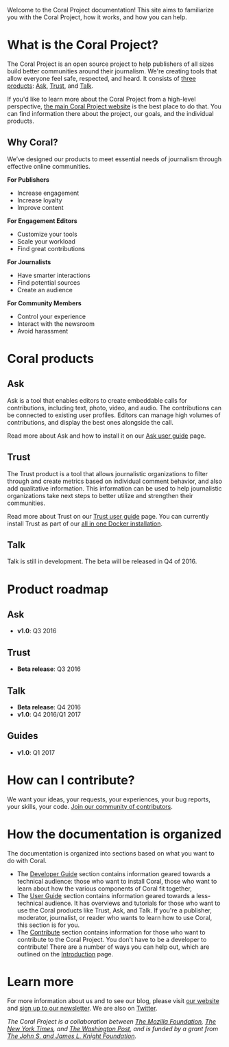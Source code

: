 Welcome to the Coral Project documentation! This site aims to familiarize you with the Coral Project, how it works, and how you can help.

# What is the Coral Project?

The Coral Project is an open source project to help publishers of all sizes build better communities around their journalism. We're creating tools that allow everyone feel safe, respected, and heard. It consists of [three products](#coral-products): [Ask](#ask), [Trust](#trust), and [Talk](#talk).

If you'd like to learn more about the Coral Project from a high-level perspective, [the main Coral Project website](https://www.coralproject.net) is the best place to do that. You can find information there about the project, our goals, and the individual products.

## Why Coral?

We’ve designed our products to meet essential needs of journalism through effective online communities.

**For Publishers**

* Increase engagement
* Increase loyalty
* Improve content

**For Engagement Editors**

* Customize your tools
* Scale your workload
* Find great contributions

**For Journalists**

* Have smarter interactions
* Find potential sources
* Create an audience

**For Community Members**

* Control your experience
* Interact with the newsroom
* Avoid harassment

# Coral products

## Ask
Ask is a tool that enables editors to create embeddable calls for contributions, including text, photo, video, and audio. The contributions can be connected to existing user profiles. Editors can manage high volumes of contributions, and display the best ones alongside the call.

Read more about Ask and how to install it on our [Ask user guide](user/ask) page.

## Trust
The Trust product is a tool that allows journalistic organizations to filter through and create metrics based on individual comment behavior, and also add qualitative information. This information can be used to help journalistic organizations take next steps to better utilize and strengthen their communities.

Read more about Trust on our [Trust user guide](user/trust) page. You can currently install Trust as part of our [all in one Docker installation](quickstart/install).

## Talk
Talk is still in development. The beta will be released in Q4 of 2016.

# Product roadmap

## Ask

* **v1.0**: Q3 2016

## Trust

* **Beta release**: Q3 2016

## Talk

* **Beta release**: Q4 2016
* **v1.0**: Q4 2016/Q1 2017

## Guides

* **v1.0**: Q1 2017

# How can I contribute?

We want your ideas, your requests, your experiences, your bug reports, your skills, your code. [Join our community of contributors](contribute).


# How the documentation is organized

The documentation is organized into sections based on what you want to do with Coral.

* The [Developer Guide](developer) section contains information geared towards a technical audience: those who want to install Coral, those who want to learn about how the various components of Coral fit together,
* The [User Guide](user_guide) section contains information geared towards a less-technical audience. It has overviews and tutorials for those who want to use the Coral products like Trust, Ask, and Talk. If you're a publisher, moderator, journalist, or reader who wants to learn how to use Coral, this section is for you.
* The [Contribute](contribute) section contains information for those who want to contribute to the Coral Project. You don't have to be a developer to contribute! There are a number of ways you can help out, which are outlined on the [Introduction](contribute) page.

# Learn more

For more information about us and to see our blog, please visit [our website](https://coralproject.net) and [sign up to our newsletter](http://tinyletter.com/coralproject). We are also on [Twitter](https://twitter.com/coralproject).

_The Coral Project is a collaboration between [The Mozilla Foundation](https://www.mozilla.org/en-US/foundation/), [The New York Times](http://nytimes.com), and [The Washington Post](http://washingtonpost.com), and is funded by a grant from [The John S. and James L. Knight Foundation](http://knightfoundation.org)._
